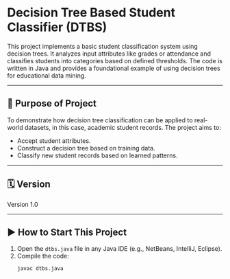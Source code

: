 # Decision Tree Based Student Classifier (DTBS)

This project implements a basic student classification system using decision trees. It analyzes input attributes like grades or attendance and classifies students into categories based on defined thresholds. The code is written in Java and provides a foundational example of using decision trees for educational data mining.

---

## 🎯 Purpose of Project

To demonstrate how decision tree classification can be applied to real-world datasets, in this case, academic student records. The project aims to:
- Accept student attributes.
- Construct a decision tree based on training data.
- Classify new student records based on learned patterns.

---

## 🗓️ Version

Version 1.0  

---

## ▶️ How to Start This Project

1. Open the `dtbs.java` file in any Java IDE (e.g., NetBeans, IntelliJ, Eclipse).
2. Compile the code:
   ```bash
   javac dtbs.java
